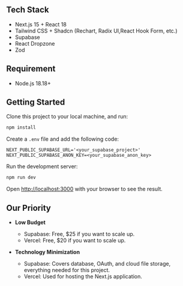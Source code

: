 ## Tech Stack

- Next.js 15 + React 18
- Tailwind CSS + Shadcn (Rechart, Radix UI,React Hook Form, etc.)
- Supabase
- React Dropzone
- Zod

## Requirement

- Node.js 18.18+

## Getting Started

Clone this project to your local machine, and run:

```bash
npm install
```

Create a `.env` file and add the following code:

```
NEXT_PUBLIC_SUPABASE_URL='<your_supabase_project>'
NEXT_PUBLIC_SUPABASE_ANON_KEY=<your_supabase_anon_key>
```

Run the development server:

```bash
npm run dev
```

Open [http://localhost:3000](http://localhost:3000) with your browser to see the result.

## Our Priority

- **Low Budget**

  - Supabase: Free, $25 if you want to scale up.
  - Vercel: Free, $20 if you want to scale up.

- **Technology Minimization**
  - Supabase: Covers database, OAuth, and cloud file storage, everything needed for this project.
  - Vercel: Used for hosting the Next.js application.
